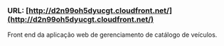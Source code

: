 ### URL: [http://d2n99oh5dyucgt.cloudfront.net/](http://d2n99oh5dyucgt.cloudfront.net/)

Front end da aplicação web de gerenciamento de catálogo de veículos.
